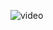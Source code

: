![video](https://user-images.githubusercontent.com/68664399/91718769-000f9400-ebcf-11ea-803f-a2942e4abbe4.png)
